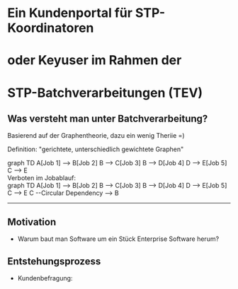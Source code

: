 <html>
<style>

body {
  background-color: #179A0E; 
  font-family: Verdana;
  }

h1 {
  color: white;
  }

</style>
</html>



# Ein Kundenportal für STP-Koordinatoren 

# oder Keyuser im Rahmen der 

# STP-Batchverarbeitungen (TEV)




## Was versteht man unter Batchverarbeitung?

Basierend auf der Graphentheorie, dazu ein wenig 
Theriie =)

Definition: "gerichtete, unterschiedlich gewichtete Graphen"

<html>
<script src="https://cdn.jsdelivr.net/npm/mermaid/dist/mermaid.min.js">
</script>

<div class="mermaid">
graph TD 
A[Job 1] --> B[Job 2] 
B --> C[Job 3] 
B --> D[Job 4]
D --> E[Job 5]
C --> E
</div>
</html>


<html>
<script src="https://cdn.jsdelivr.net/npm/mermaid/dist/mermaid.min.js">
</script>
Verboten im Jobablauf:
<div class="mermaid">
graph TD 
A[Job 1] --> B[Job 2] 
B --> C[Job 3] 
B --> D[Job 4]
D --> E[Job 5]
C --> E
C --Circular Dependency --> B
</div>
</html>



***



## Motivation

* Warum baut man Software um ein Stück Enterprise Software herum?

## Entstehungsprozess

* Kundenbefragung: 
